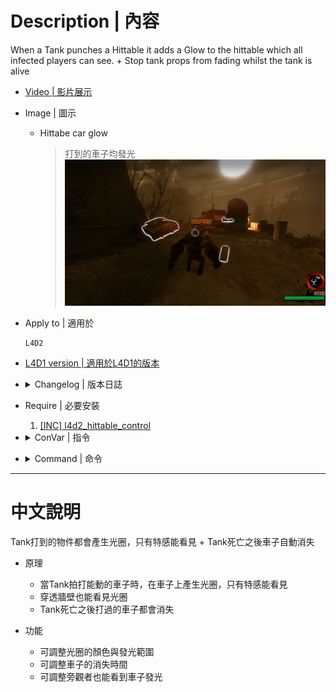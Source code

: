 # Description | 內容
When a Tank punches a Hittable it adds a Glow to the hittable which all infected players can see.
+
Stop tank props from fading whilst the tank is alive

* [Video | 影片展示](https://youtu.be/u7-D--uGlj8)

* Image | 圖示
	* Hittabe car glow
		> 打到的車子均發光
		<br/>![l4d2_tank_props_glow_1](image/l4d2_tank_props_glow_1.jpg)

* Apply to | 適用於
	```
	L4D2
	```

* [L4D1 version | 適用於L4D1的版本](https://github.com/fbef0102/Rotoblin-AZMod/blob/master/SourceCode/scripting-az/l4d_tank_props.sp)

* <details><summary>Changelog | 版本日誌</summary>

	* v2.4 (2022-12-24)
        * Credit to [Sir, A1m`, Derpduck](https://github.com/SirPlease/L4D2-Competitive-Rework/blob/master/addons/sourcemod/scripting/l4d2_tank_props_glow.sp)

	* v2.0
        * fixed issue that tank hittable props disappear, this happens when tank is alive and then changes same map.

	* v1.8
        * update sm 1.10 syntax + improve code
    
	* v1.7
        * Converted plugin source to the latest syntax. Requires SourceMod 1.8 or newer.

	* v1.6
        * smooth glow for left4dead1

	* v1.5
        * Fixed a l4d1 value bug. Add Shadow Model color which attaches to the real hittable hitbox so that everyone including survivors can see.

	* v1.4
        * update l4d1 code syntax and make hittable prop glow better

    * v1.3 
        * fixed l4d1 problem when infected pass tank to AI

	* v1.2
        * update syntax

	* v1.0
        * [Initial Release](https://forums.alliedmods.net/showthread.php?t=312447)
</details>

* Require | 必要安裝
	1. [[INC] l4d2_hittable_control](https://github.com/SirPlease/L4D2-Competitive-Rework/blob/master/addons/sourcemod/scripting/include/l4d2_hittable_control.inc)

* <details><summary>ConVar | 指令</summary>

	* cfg/sourcemod/l4d2_tank_props_glow.cfg
        ```php
        // Time it takes for hittables that were punched by Tank to dissapear after the Tank dies.
        l4d2_tank_prop_dissapear_time "10.0"

        // Prop Glow Color, three values between 0-255 separated by spaces. RGB Color255 - Red Green Blue.
        l4d2_tank_prop_glow_color "255 255 255"

        // Only Tank can see the glow
        l4d2_tank_prop_glow_only "0"

        // How near to props do players need to be to enable their glow.
        l4d2_tank_prop_glow_range "4500"

        // How near to props do players need to be to disable their glow.
        l4d2_tank_prop_glow_range_min "256"

        // Spectators can see the glow too
        l4d2_tank_prop_glow_spectators "1"

        // Show Hittable Glow for infected team while the tank is alive
        l4d_tank_props_glow "1"
        ```
</details>

* <details><summary>Command | 命令</summary>
	
	None
</details>

- - - -
# 中文說明
Tank打到的物件都會產生光圈，只有特感能看見 + Tank死亡之後車子自動消失

* 原理
	* 當Tank拍打能動的車子時，在車子上產生光圈，只有特感能看見
    * 穿透牆壁也能看見光圈
    * Tank死亡之後打過的車子都會消失

* 功能
	* 可調整光圈的顏色與發光範圍
    * 可調整車子的消失時間
    * 可調整旁觀者也能看到車子發光






